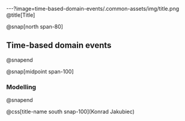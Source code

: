 ---?image=time-based-domain-events/.common-assets/img/title.png
@title[Title]

@snap[north span-80]
## Time-based domain events
@snapend

@snap[midpoint span-100]
### Modelling

@snapend

@css[title-name south snap-100](Konrad Jakubiec)